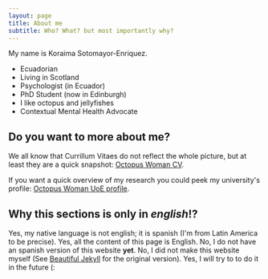 ```yaml
---
layout: page
title: About me
subtitle: Who? What? but most importantly why?
---
```


My name is Koraima Sotomayor-Enriquez.

 - Ecuadorian 
 - Living in Scotland
 - Psychologist (in Ecuador)
 - PhD Student (now in Edinburgh)
 - I like octopus and jellyfishes
 - Contextual Mental Health Advocate


## Do you want to more about me? 

We all know that Currillum Vitaes do not reflect the whole picture, but at least they are a quick snapshot: 
[Octopus Woman CV](cv/British_CV__KS___June2022.pdf).

If you want a quick overview of my research you could peek 
my university's profile: [Octopus Woman UoE profile](https://www.ed.ac.uk/profile/koraima-sotomayor-enriquez).

## Why this sections is only in _english_!?

Yes, my native language is not english; it is spanish (I'm from Latin America to be precise). 
Yes, all the content of this page is English. No, I do not have an spanish version 
of this website **yet**. No, I did not make this website myself (See [Beautiful Jekyll](https://beautifuljekyll.com) for the original version). 
Yes, I will try to to do it in the future (: 
